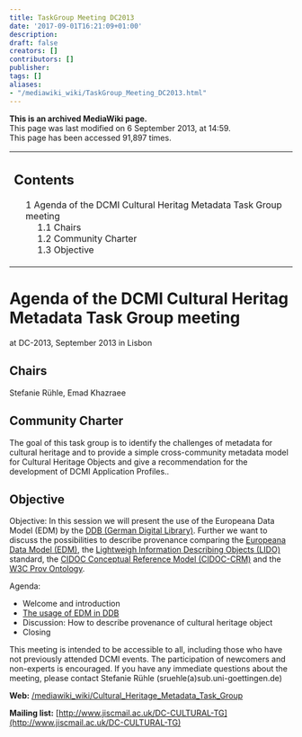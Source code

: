 ```yaml
---
title: TaskGroup Meeting DC2013
date: '2017-09-01T16:21:09+01:00'
description: 
draft: false
creators: []
contributors: []
publisher: 
tags: []
aliases:
- "/mediawiki_wiki/TaskGroup_Meeting_DC2013.html"
---
```


 **This is an archived MediaWiki page.**  
This page was last modified on 6 September 2013, at 14:59.  
This page has been accessed 91,897 times.

<table id="toc" class="toc">
  <tr>
    <td>
      <div id="toctitle">
        <h2>Contents</h2>
      </div>
      <ul>
        <li class="toclevel-1 tocsection-1">
          <a href="#Agenda_of_the_DCMI_Cultural_Heritag_Metadata_Task_Group_meeting"><span class="tocnumber">1</span> <span class="toctext">Agenda of the DCMI Cultural Heritag Metadata Task Group meeting</span></a>
          <ul>
            <li class="toclevel-2 tocsection-2"><a href="#Chairs"><span class="tocnumber">1.1</span> <span class="toctext">Chairs</span></a></li>
            <li class="toclevel-2 tocsection-3"><a href="#Community_Charter"><span class="tocnumber">1.2</span> <span class="toctext">Community Charter</span></a></li>
            <li class="toclevel-2 tocsection-4"><a href="#Objective"><span class="tocnumber">1.3</span> <span class="toctext">Objective</span></a></li>
          </ul>
        </li>
      </ul>
    </td>
  </tr>
</table>

# Agenda of the DCMI Cultural Heritag Metadata Task Group meeting

at DC-2013, September 2013 in Lisbon

## Chairs

Stefanie Rühle, Emad Khazraee

## Community Charter

The goal of this task group is to identify the challenges of metadata for cultural heritage and to provide a simple cross-community metadata model for Cultural Heritage Objects and give a recommendation for the development of DCMI Application Profiles..

## Objective

Objective: In this session we will present the use of the Europeana Data Model (EDM) by the [DDB (German Digital Library)](http://www.deutsche-digitale-bibliothek.de/). Further we want to discuss the possibilities to describe provenance comparing the [Europeana Data Model (EDM)](http://pro.europeana.eu/edm-documentation), the [Lightweigh Information Describing Objects (LIDO)](http://network.icom.museum/cidoc/working-groups/data-harvesting-and-interchange/what-is-lido/) standard, the [CIDOC Conceptual Reference Model (CIDOC-CRM)](http://www.cidoc-crm.org/) and the [W3C Prov Ontology](http://www.w3.org/TR/prov-o/).

Agenda:

- Welcome and introduction
- [The usage of EDM in DDB](/mediawiki_wiki/files/DC_DDB-EDM-Vortrag_FSch_SR_20130903_neu.pdf)
- Discussion: How to describe provenance of cultural heritage object
- Closing

This meeting is intended to be accessible to all, including those who have not previously attended DCMI events. The participation of newcomers and non-experts is encouraged. If you have any immediate questions about the meeting, please contact Stefanie Rühle (sruehle(a)sub.uni-goettingen.de)

**Web:** [/mediawiki_wiki/Cultural\_Heritage\_Metadata\_Task\_Group](/mediawiki_wiki/Cultural_Heritage_Metadata_Task_Group.md)

**Mailing list:** [http://www.jiscmail.ac.uk/DC-CULTURAL-TG](http://www.jiscmail.ac.uk/DC-CULTURAL-TG)

